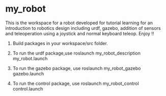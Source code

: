 # my_robot
This is the workspace for a robot developed for tutorial learning for an introduction to robotics design including urdf, gazebo, addition of sensors and teleoperation using a joystick and normal keyboard teleop. Enjoy !!

1. Build packages in your workspace/src folder.

2. To run the urdf package,use roslaunch my_robot_description my_robot.launch

3. To run the gazebo package, use roslaunch my_robot_gazebo gazebo.launch

4. To run the control package, use roslaunch my_robot_control control.launch
